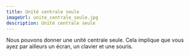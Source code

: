 ```yaml
---
title: Unité centrale seule
imageUrl: unite_centrale_seule.jpg
description: Unité centrale seule
---
```

N﻿ous pouvons  donner une unité centrale seule. Cela implique que vous ayez par ailleurs un écran, un clavier et une souris.
